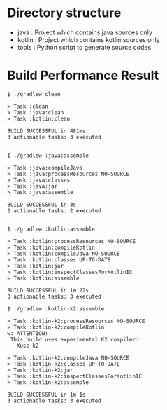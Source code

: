 # Directory structure

* java : Project which contains java sources only
* kotlin : Project which contains kotlin sources only
* tools : Python script to generate source codes

# Build Performance Result

```
$ ./gradlew clean

> Task :clean
> Task :java:clean
> Task :kotlin:clean

BUILD SUCCESSFUL in 481ms
3 actionable tasks: 3 executed


$ ./gradlew :java:assemble

> Task :java:compileJava
> Task :java:processResources NO-SOURCE
> Task :java:classes
> Task :java:jar
> Task :java:assemble

BUILD SUCCESSFUL in 3s
2 actionable tasks: 2 executed


$ ./gradlew :kotlin:assemble

> Task :kotlin:processResources NO-SOURCE
> Task :kotlin:compileKotlin
> Task :kotlin:compileJava NO-SOURCE
> Task :kotlin:classes UP-TO-DATE
> Task :kotlin:jar
> Task :kotlin:inspectClassesForKotlinIC
> Task :kotlin:assemble

BUILD SUCCESSFUL in 1m 22s
3 actionable tasks: 3 executed

$ ./gradlew :kotlin-k2:assemble

> Task :kotlin-k2:processResources NO-SOURCE
> Task :kotlin-k2:compileKotlin
w: ATTENTION!
 This build uses experimental K2 compiler: 
  -Xuse-k2

> Task :kotlin-k2:compileJava NO-SOURCE
> Task :kotlin-k2:classes UP-TO-DATE
> Task :kotlin-k2:jar
> Task :kotlin-k2:inspectClassesForKotlinIC
> Task :kotlin-k2:assemble

BUILD SUCCESSFUL in 1m 1s
3 actionable tasks: 3 executed

```
